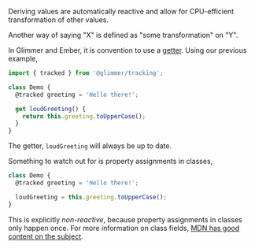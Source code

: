 Deriving values are automatically reactive and allow for CPU-efficient transformation of other values.

Another way of saying "X" is defined as "some transformation" on "Y".

In Glimmer and Ember, it is convention to use a [getter][mdn-get].
Using our previous example,

```js
import { tracked } from '@glimmer/tracking';

class Demo {
  @tracked greeting = 'Hello there!';

  get loudGreeting() {
    return this.greeting.toUpperCase();
  }
}
```

The getter, `loudGreeting` will always be up to date.

Something to watch out for is property assignments in classes,

```js
class Demo {
  @tracked greeting = 'Hello there!';

  loudGreeting = this.greeting.toUpperCase();
}
```

This is explicitly _non-reactive_, because property assignments in classes only happen once.
For more information on class fields, [MDN has good content on the subject][mdn-class-fields].

[mdn-get]: https://developer.mozilla.org/en-US/docs/Web/JavaScript/Reference/Functions/get
[mdn-class-fields]: https://developer.mozilla.org/en-US/docs/Web/JavaScript/Reference/Classes/Public_class_fields
